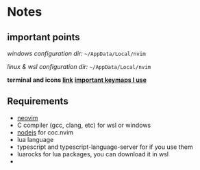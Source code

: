 # Notes

## important points
*windows configuration dir:* `~/AppData/Local/nvim`

*linux & wsl configuration dir:* `~/AppData/Local/nvim`

**terminal and icons [link](https://www.youtube.com/watch?v=-G6GbXGo4wo)**
[**important keymaps I use**]('./sfwn-keymaps.md')

## Requirements
- [neovim](https://neovim.io/)
- C compiler (gcc, clang, etc) for wsl or windows
- [nodejs](https://nodejs.org/en/) for coc.nvim
- lua language
- typescript and typescript-language-server for if you use them
- luarocks for lua packages, you can download it in wsl
- 
